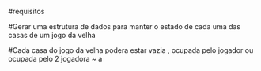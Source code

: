 #requisitos

#Gerar uma estrutura de dados para manter o estado de cada uma das casas de um jogo da velha

#Cada casa do jogo da velha podera estar vazia , ocupada pelo jogador ou ocupada pelo 2 jogadora
~
a
